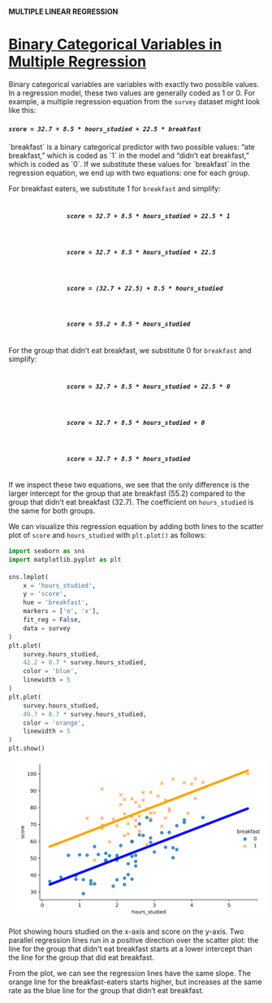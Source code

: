 #### MULTIPLE LINEAR REGRESSION

# [Binary Categorical Variables in Multiple Regression](https://www.codecademy.com/courses/linear-regression-mssp/lessons/stats-multiple-linear-regression/exercises/binary-categorical-variables-in-multiple-regression)

Binary categorical variables are variables with exactly two possible values. 
In a regression model, these two values are generally coded as 1 or 0. 
For example, a multiple regression equation from the `survey` dataset might look like this:
<h4>
    <p><em><code>score = 32.7 + 8.5 * hours_studied + 22.5 * breakfast</code></em></p>
</h4>
`breakfast` is a binary categorical predictor with two possible values: “ate breakfast,” which is coded as `1` in the model and “didn’t eat breakfast,” which is coded as `0`. 
If we substitute these values for `breakfast` in the regression equation, we end up with two equations: one for each group.

For breakfast eaters, we substitute 1 for `breakfast` and simplify:
<h4>
    <p>
        <em>
            <code>
                score = 32.7 + 8.5 * hours_studied + 22.5 * 1
            </code>
        </em>
    </p>
</h4>
<h4>
    <p>
        <em>
            <code>
                score = 32.7 + 8.5 * hours_studied + 22.5
            </code>
        </em>
    </p>
</h4>
<h4>
    <p>
        <em>
            <code>
                score = (32.7 + 22.5) + 8.5 * hours_studied
            </code>
        </em>
    </p>
</h4>
<h4>
    <p>
        <em>
            <code>
                score = 55.2 + 8.5 * hours_studied
            </code>
        </em>
    </p>
</h4>
 
For the group that didn’t eat breakfast, we substitute 0 for `breakfast` and simplify:
<h4>
    <p>
        <em>
            <code>
                score = 32.7 + 8.5 * hours_studied + 22.5 * 0
            </code>
        </em>
    </p>
</h4>
<h4>
    <p>
        <em>
            <code>
                score = 32.7 + 8.5 * hours_studied + 0
            </code>
        </em>
    </p>
</h4>
<h4>
    <p>
        <em>
            <code>
                score = 32.7 + 8.5 * hours_studied
            </code>
        </em>
    </p>
</h4>
 
If we inspect these two equations, we see that the only difference is the larger intercept for the group that ate breakfast (55.2) 
compared to the group that didn’t eat breakfast (32.7). 
The coefficient on `hours_studied` is the same for both groups.

We can visualize this regression equation by adding both lines to the scatter plot of `score` and `hours_studied` with `plt.plot()` as follows:
```py
import seaborn as sns
import matplotlib.pyplot as plt
 
sns.lmplot(
    x = 'hours_studied', 
    y = 'score', 
    hue = 'breakfast', 
    markers = ['o', 'x'], 
    fit_reg = False, 
    data = survey
)
plt.plot(
    survey.hours_studied, 
    42.2 + 8.7 * survey.hours_studied, 
    color = 'blue',
    linewidth = 5
)
plt.plot(
    survey.hours_studied, 
    49.7 + 8.7 * survey.hours_studied, 
    color = 'orange',
    linewidth = 5
)
plt.show()
```

![scatterplot](e4_binarylines3.svg)

Plot showing hours studied on the x-axis and score on the y-axis. 
Two parallel regression lines run in a positive direction over the scatter plot: 
the line for the group that didn't eat breakfast starts at a lower intercept than the line for the group that did eat breakfast.

From the plot, we can see the regression lines have the same slope. 
The orange line for the breakfast-eaters starts higher, but increases at the same rate as the blue line for the group that didn’t eat breakfast.
